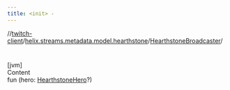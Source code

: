 ```yaml
---
title: <init> -
---
```

//[twitch-client](../../index.md)/[helix.streams.metadata.model.hearthstone](../index.md)/[HearthstoneBroadcaster](index.md)/[<init>](-init-.md)



# <init>  
[jvm]  
Content  
fun [<init>](-init-.md)(hero: [HearthstoneHero](../-hearthstone-hero/index.md)?)  



